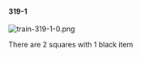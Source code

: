 #### 319-1
![train-319-1-0.png](https://github.com/lil-lab/nlvr/raw/master/nlvr/train/images/40/train-319-1-0.png "train-319-1-0.png")

There are 2 squares with 1 black item